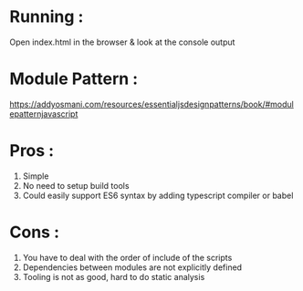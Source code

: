# Running : 
Open index.html in the browser & look at the console output

# Module Pattern :
https://addyosmani.com/resources/essentialjsdesignpatterns/book/#modulepatternjavascript

# Pros : 

1. Simple
2. No need to setup build tools
3. Could easily support ES6 syntax by adding typescript compiler or babel

# Cons : 

1. You have to deal with the order of include of the scripts
2. Dependencies between modules are not explicitly defined
3. Tooling is not as good, hard to do static analysis